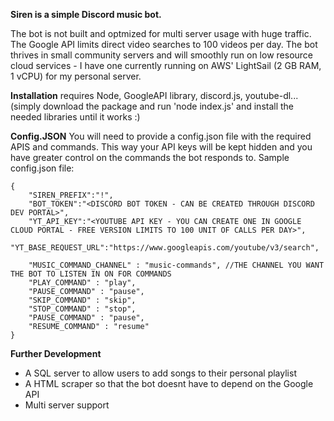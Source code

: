 **Siren is a simple Discord music bot.**

The bot is not built and optmized for multi server usage with huge traffic. The Google API limits direct video searches to 100 videos per day. The bot thrives in small community servers and will smoothly run on low resource cloud services - I have one currently running on AWS' LightSail (2 GB RAM, 1 vCPU) for my personal server. 

**Installation**
requires Node, GoogleAPI library, discord.js, youtube-dl... (simply download the package and run 'node index.js' and install the needed libraries until it works :)
 
**Config.JSON**
You will need to provide a config.json file with the required APIS and commands. This way your API keys will be kept hidden and you have greater control on the commands the bot responds to.
Sample config.json file:
```
{
    "SIREN_PREFIX":"!",
    "BOT_TOKEN":"<DISCORD BOT TOKEN - CAN BE CREATED THROUGH DISCORD DEV PORTAL>",
    "YT_API_KEY":"<YOUTUBE API KEY - YOU CAN CREATE ONE IN GOOGLE CLOUD PORTAL - FREE VERSION LIMITS TO 100 UNIT OF CALLS PER DAY>",
    "YT_BASE_REQUEST_URL":"https://www.googleapis.com/youtube/v3/search",

    "MUSIC_COMMAND_CHANNEL" : "music-commands", //THE CHANNEL YOU WANT THE BOT TO LISTEN IN ON FOR COMMANDS
    "PLAY_COMMAND" : "play",
    "PAUSE_COMMAND" : "pause",
    "SKIP_COMMAND" : "skip",
    "STOP_COMMAND" : "stop",
    "PAUSE_COMMAND" : "pause",
    "RESUME_COMMAND" : "resume"
}
```
**Further Development**
  - A SQL server to allow users to add songs to their personal playlist
  - A HTML scraper so that the bot doesnt have to depend on the Google API
  - Multi server support

